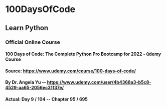 # 100DaysOfCode
## Learn Python

### Official Online Course
#### 100 Days of Code: The Complete Python Pro Bootcamp for 2022 - ûdemy Course

#### Source: https://www.udemy.com/course/100-days-of-code/
#### By Dr. Angela Yu -- https://www.udemy.com/user/4b4368a3-b5c8-4529-aa65-2056ec31f37e/
#### Actual: Day 9 / 104 -- Chapter 95 / 695
